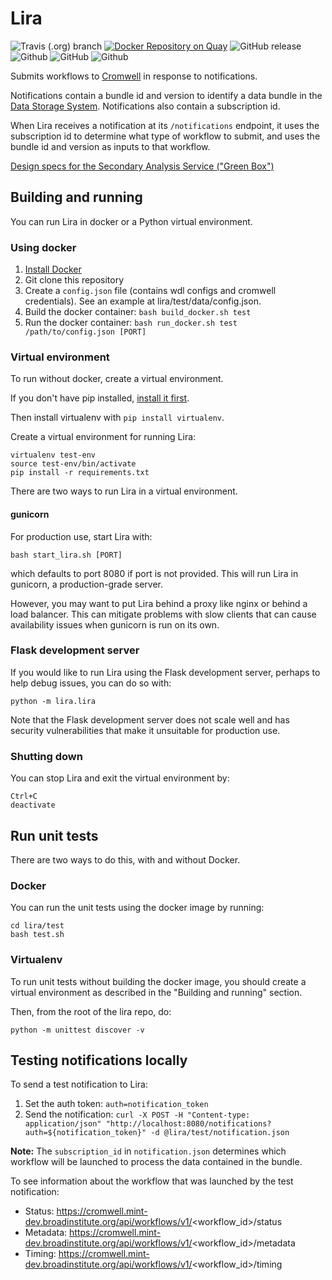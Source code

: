 # Lira

![Travis (.org) branch](https://img.shields.io/travis/HumanCellAtlas/lira/master.svg?label=Unit%20Test&style=flat)
[![Docker Repository on Quay](https://quay.io/repository/humancellatlas/secondary-analysis-lira/status "Docker Repository on Quay")](https://quay.io/repository/humancellatlas/secondary-analysis-lira)
![GitHub release](https://img.shields.io/github/release/HumanCellAtlas/lira.svg?label=Latest%20Release&style=flat&colorB=green)
![Github](https://img.shields.io/badge/python-2.7%20%7C%203.6-green.svg?style=flat&logo=python&colorB=blue)
![GitHub](https://img.shields.io/github/license/neuralnotworklab/stylegan.svg?style=flat)
![Github](https://img.shields.io/badge/Slack%20Channel-%23hca--dcp--analysis--community-green.svg?style=flat&?link=https://humancellatlas.slack.com/messages/analysis-community/&link=https://humancellatlas.slack.com/messages/analysis-community/&colorB=blue)

Submits workflows to [Cromwell](https://github.com/broadinstitute/cromwell) in response to notifications.

Notifications contain a bundle id and version to identify a data bundle in the [Data Storage System](https://github.com/HumanCellAtlas/data-store). Notifications also contain a subscription id.

When Lira receives a notification at its `/notifications` endpoint, it uses the subscription id to determine what type of workflow to submit, and uses the bundle id and version as inputs to that workflow.

[Design specs for the Secondary Analysis Service ("Green Box")](https://docs.google.com/document/d/1_VgySxINPbUsI0w-Gr4fV4DrHRSwdbCMf7b5sCB18uQ/edit?usp=sharing)

## Building and running

You can run Lira in docker or a Python virtual environment.

### Using docker
1. [Install Docker](https://docs.docker.com/engine/installation/#supported-platforms)
2. Git clone this repository
3. Create a `config.json` file (contains wdl configs and cromwell credentials). See an example at lira/test/data/config.json.
4. Build the docker container: `bash build_docker.sh test`
5. Run the docker container: `bash run_docker.sh test /path/to/config.json [PORT]`

### Virtual environment
To run without docker, create a virtual environment.

If you don't have pip installed, [install it first](https://pip.pypa.io/en/stable/installing/).

Then install virtualenv with `pip install virtualenv`.

Create a virtual environment for running Lira:
```
virtualenv test-env
source test-env/bin/activate
pip install -r requirements.txt
```

There are two ways to run Lira in a virtual environment.

#### gunicorn
For production use, start Lira with:
```
bash start_lira.sh [PORT]
```
which defaults to port 8080 if port is not provided.
This will run Lira in gunicorn, a production-grade server.

However, you may want to put Lira behind a proxy like nginx or behind a load balancer.
This can mitigate problems with slow clients that can cause availability issues
when gunicorn is run on its own.

### Flask development server
If you would like to run Lira using the Flask development server, perhaps to help debug issues,
you can do so with:
```
python -m lira.lira
```

Note that the Flask development server does not scale well and has security vulnerabilities
that make it unsuitable for production use.

### Shutting down

You can stop Lira and exit the virtual environment by:
```
Ctrl+C
deactivate
```

## Run unit tests
There are two ways to do this, with and without Docker.

### Docker
You can run the unit tests using the docker image by running:
```
cd lira/test
bash test.sh
```

### Virtualenv
To run unit tests without building the docker image, you should create a virtual environment as described in the "Building and running" section.

Then, from the root of the lira repo, do:
```
python -m unittest discover -v
```

## Testing notifications locally
To send a test notification to Lira:  
1. Set the auth token: `auth=notification_token`  
2. Send the notification: `curl -X POST -H "Content-type: application/json" "http://localhost:8080/notifications?auth=${notification_token}" -d @lira/test/notification.json`

**Note:** The `subscription_id` in `notification.json` determines which workflow will be launched to process the data contained in the bundle.

To see information about the workflow that was launched by the test notification:
- Status: https://cromwell.mint-dev.broadinstitute.org/api/workflows/v1/<workflow_id>/status
- Metadata: https://cromwell.mint-dev.broadinstitute.org/api/workflows/v1/<workflow_id>/metadata
- Timing: https://cromwell.mint-dev.broadinstitute.org/api/workflows/v1/<workflow_id>/timing 
